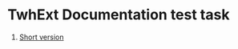 # TwhExt Documentation test task

1. [Short version](https://github.com/Reveloper/TwhExt/blob/main/Doc%20short/Overview.MD)
